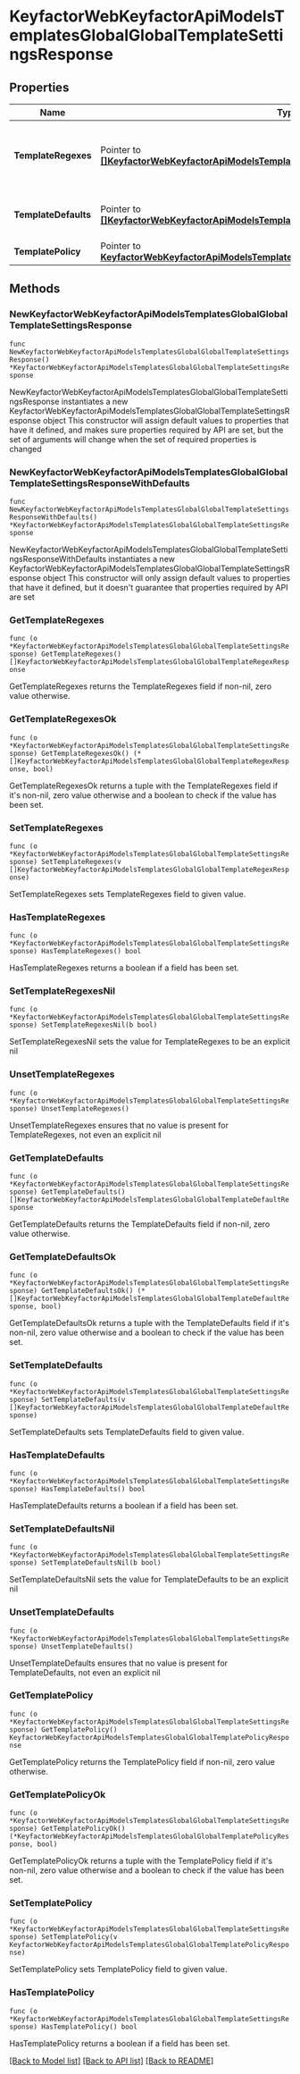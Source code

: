 # KeyfactorWebKeyfactorApiModelsTemplatesGlobalGlobalTemplateSettingsResponse

## Properties

Name | Type | Description | Notes
------------ | ------------- | ------------- | -------------
**TemplateRegexes** | Pointer to [**[]KeyfactorWebKeyfactorApiModelsTemplatesGlobalGlobalTemplateRegexResponse**](KeyfactorWebKeyfactorApiModelsTemplatesGlobalGlobalTemplateRegexResponse.md) | The regular expressions to use for validation during enrollment. | [optional] 
**TemplateDefaults** | Pointer to [**[]KeyfactorWebKeyfactorApiModelsTemplatesGlobalGlobalTemplateDefaultResponse**](KeyfactorWebKeyfactorApiModelsTemplatesGlobalGlobalTemplateDefaultResponse.md) | The default values to use during enrollment. | [optional] 
**TemplatePolicy** | Pointer to [**KeyfactorWebKeyfactorApiModelsTemplatesGlobalGlobalTemplatePolicyResponse**](KeyfactorWebKeyfactorApiModelsTemplatesGlobalGlobalTemplatePolicyResponse.md) |  | [optional] 

## Methods

### NewKeyfactorWebKeyfactorApiModelsTemplatesGlobalGlobalTemplateSettingsResponse

`func NewKeyfactorWebKeyfactorApiModelsTemplatesGlobalGlobalTemplateSettingsResponse() *KeyfactorWebKeyfactorApiModelsTemplatesGlobalGlobalTemplateSettingsResponse`

NewKeyfactorWebKeyfactorApiModelsTemplatesGlobalGlobalTemplateSettingsResponse instantiates a new KeyfactorWebKeyfactorApiModelsTemplatesGlobalGlobalTemplateSettingsResponse object
This constructor will assign default values to properties that have it defined,
and makes sure properties required by API are set, but the set of arguments
will change when the set of required properties is changed

### NewKeyfactorWebKeyfactorApiModelsTemplatesGlobalGlobalTemplateSettingsResponseWithDefaults

`func NewKeyfactorWebKeyfactorApiModelsTemplatesGlobalGlobalTemplateSettingsResponseWithDefaults() *KeyfactorWebKeyfactorApiModelsTemplatesGlobalGlobalTemplateSettingsResponse`

NewKeyfactorWebKeyfactorApiModelsTemplatesGlobalGlobalTemplateSettingsResponseWithDefaults instantiates a new KeyfactorWebKeyfactorApiModelsTemplatesGlobalGlobalTemplateSettingsResponse object
This constructor will only assign default values to properties that have it defined,
but it doesn't guarantee that properties required by API are set

### GetTemplateRegexes

`func (o *KeyfactorWebKeyfactorApiModelsTemplatesGlobalGlobalTemplateSettingsResponse) GetTemplateRegexes() []KeyfactorWebKeyfactorApiModelsTemplatesGlobalGlobalTemplateRegexResponse`

GetTemplateRegexes returns the TemplateRegexes field if non-nil, zero value otherwise.

### GetTemplateRegexesOk

`func (o *KeyfactorWebKeyfactorApiModelsTemplatesGlobalGlobalTemplateSettingsResponse) GetTemplateRegexesOk() (*[]KeyfactorWebKeyfactorApiModelsTemplatesGlobalGlobalTemplateRegexResponse, bool)`

GetTemplateRegexesOk returns a tuple with the TemplateRegexes field if it's non-nil, zero value otherwise
and a boolean to check if the value has been set.

### SetTemplateRegexes

`func (o *KeyfactorWebKeyfactorApiModelsTemplatesGlobalGlobalTemplateSettingsResponse) SetTemplateRegexes(v []KeyfactorWebKeyfactorApiModelsTemplatesGlobalGlobalTemplateRegexResponse)`

SetTemplateRegexes sets TemplateRegexes field to given value.

### HasTemplateRegexes

`func (o *KeyfactorWebKeyfactorApiModelsTemplatesGlobalGlobalTemplateSettingsResponse) HasTemplateRegexes() bool`

HasTemplateRegexes returns a boolean if a field has been set.

### SetTemplateRegexesNil

`func (o *KeyfactorWebKeyfactorApiModelsTemplatesGlobalGlobalTemplateSettingsResponse) SetTemplateRegexesNil(b bool)`

 SetTemplateRegexesNil sets the value for TemplateRegexes to be an explicit nil

### UnsetTemplateRegexes
`func (o *KeyfactorWebKeyfactorApiModelsTemplatesGlobalGlobalTemplateSettingsResponse) UnsetTemplateRegexes()`

UnsetTemplateRegexes ensures that no value is present for TemplateRegexes, not even an explicit nil
### GetTemplateDefaults

`func (o *KeyfactorWebKeyfactorApiModelsTemplatesGlobalGlobalTemplateSettingsResponse) GetTemplateDefaults() []KeyfactorWebKeyfactorApiModelsTemplatesGlobalGlobalTemplateDefaultResponse`

GetTemplateDefaults returns the TemplateDefaults field if non-nil, zero value otherwise.

### GetTemplateDefaultsOk

`func (o *KeyfactorWebKeyfactorApiModelsTemplatesGlobalGlobalTemplateSettingsResponse) GetTemplateDefaultsOk() (*[]KeyfactorWebKeyfactorApiModelsTemplatesGlobalGlobalTemplateDefaultResponse, bool)`

GetTemplateDefaultsOk returns a tuple with the TemplateDefaults field if it's non-nil, zero value otherwise
and a boolean to check if the value has been set.

### SetTemplateDefaults

`func (o *KeyfactorWebKeyfactorApiModelsTemplatesGlobalGlobalTemplateSettingsResponse) SetTemplateDefaults(v []KeyfactorWebKeyfactorApiModelsTemplatesGlobalGlobalTemplateDefaultResponse)`

SetTemplateDefaults sets TemplateDefaults field to given value.

### HasTemplateDefaults

`func (o *KeyfactorWebKeyfactorApiModelsTemplatesGlobalGlobalTemplateSettingsResponse) HasTemplateDefaults() bool`

HasTemplateDefaults returns a boolean if a field has been set.

### SetTemplateDefaultsNil

`func (o *KeyfactorWebKeyfactorApiModelsTemplatesGlobalGlobalTemplateSettingsResponse) SetTemplateDefaultsNil(b bool)`

 SetTemplateDefaultsNil sets the value for TemplateDefaults to be an explicit nil

### UnsetTemplateDefaults
`func (o *KeyfactorWebKeyfactorApiModelsTemplatesGlobalGlobalTemplateSettingsResponse) UnsetTemplateDefaults()`

UnsetTemplateDefaults ensures that no value is present for TemplateDefaults, not even an explicit nil
### GetTemplatePolicy

`func (o *KeyfactorWebKeyfactorApiModelsTemplatesGlobalGlobalTemplateSettingsResponse) GetTemplatePolicy() KeyfactorWebKeyfactorApiModelsTemplatesGlobalGlobalTemplatePolicyResponse`

GetTemplatePolicy returns the TemplatePolicy field if non-nil, zero value otherwise.

### GetTemplatePolicyOk

`func (o *KeyfactorWebKeyfactorApiModelsTemplatesGlobalGlobalTemplateSettingsResponse) GetTemplatePolicyOk() (*KeyfactorWebKeyfactorApiModelsTemplatesGlobalGlobalTemplatePolicyResponse, bool)`

GetTemplatePolicyOk returns a tuple with the TemplatePolicy field if it's non-nil, zero value otherwise
and a boolean to check if the value has been set.

### SetTemplatePolicy

`func (o *KeyfactorWebKeyfactorApiModelsTemplatesGlobalGlobalTemplateSettingsResponse) SetTemplatePolicy(v KeyfactorWebKeyfactorApiModelsTemplatesGlobalGlobalTemplatePolicyResponse)`

SetTemplatePolicy sets TemplatePolicy field to given value.

### HasTemplatePolicy

`func (o *KeyfactorWebKeyfactorApiModelsTemplatesGlobalGlobalTemplateSettingsResponse) HasTemplatePolicy() bool`

HasTemplatePolicy returns a boolean if a field has been set.


[[Back to Model list]](../README.md#documentation-for-models) [[Back to API list]](../README.md#documentation-for-api-endpoints) [[Back to README]](../README.md)


